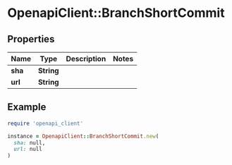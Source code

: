 # OpenapiClient::BranchShortCommit

## Properties

| Name | Type | Description | Notes |
| ---- | ---- | ----------- | ----- |
| **sha** | **String** |  |  |
| **url** | **String** |  |  |

## Example

```ruby
require 'openapi_client'

instance = OpenapiClient::BranchShortCommit.new(
  sha: null,
  url: null
)
```

